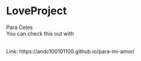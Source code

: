 # LoveProject
Para Celes
<br>
You can check this out with 

<br>
Link: https://andc100101100.github.io/para-mi-amor/

